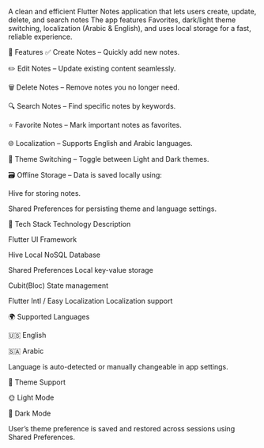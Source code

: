 A clean and efficient Flutter Notes application that lets users create, update, delete, and search notes
The app features Favorites, dark/light theme switching, localization (Arabic & English),
and uses local storage for a fast, reliable experience.

🚀 Features
✅ Create Notes – Quickly add new notes.

✏️ Edit Notes – Update existing content seamlessly.

🗑️ Delete Notes – Remove notes you no longer need.

🔍 Search Notes – Find specific notes by keywords.

⭐ Favorite Notes – Mark important notes as favorites.

🌐 Localization – Supports English and Arabic languages.

🎨 Theme Switching – Toggle between Light and Dark themes.

🗃️ Offline Storage – Data is saved locally using:

  Hive for storing notes.

  Shared Preferences for persisting theme and language settings.

🧰 Tech Stack
Technology 	                        Description

Flutter                             UI Framework

Hive	                              Local NoSQL Database

Shared Preferences                	Local key-value storage

Cubit(Bloc)                         State management 

Flutter Intl / Easy Localization	  Localization support

🌍 Supported Languages

   🇺🇸 English
   
   🇸🇦 Arabic

Language is auto-detected or manually changeable in app settings.

🎨 Theme Support

🌞 Light Mode

🌚 Dark Mode

User’s theme preference is saved and restored across sessions using Shared Preferences.
